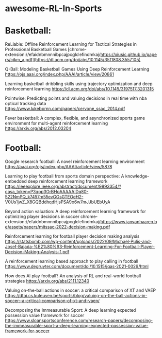 # awesome-RL-In-Sports 

# Basketball:

ReLiable: Offline Reinforcement Learning for Tactical Strategies in Professional Basketball Games
[chrome-extension://efaidnbmnnnibpcajpcglclefindmkaj/https://xiusic.github.io/papers/cikm_a.pdf](https://dl.acm.org/doi/abs/10.1145/3511808.3557105)

Q-Ball: Modeling Basketball Games Using Deep Reinforcement Learning
https://ojs.aaai.org/index.php/AAAI/article/view/20861

Learning basketball dribbling skills using trajectory optimization and deep reinforcement learning
https://dl.acm.org/doi/abs/10.1145/3197517.3201315

Pointwise: Predicting points and valuing decisions in real time with nba optical tracking data
https://www.lukebornn.com/papers/cervone_ssac_2014.pdf

Fever basketball: A complex, flexible, and asynchronized sports game environment for multi-agent reinforcement learning
https://arxiv.org/abs/2012.03204

# Football:

Google research football: A novel reinforcement learning environment
https://aaai.org/ojs/index.php/AAAI/article/view/5878

Learning to play football from sports domain perspective: A knowledge-embedded deep reinforcement learning framework
https://ieeexplore.ieee.org/abstract/document/9893354/?casa_token=P3qpp3OrBHoAAAAA:Dq80-522NmPQ_k7457m55evGGsGTEOeH2-V0Us1jwZ_X8GQBddhqdHjsPSA9o6w7mJJbUEbUyA

Beyond action valuation: A deep reinforcement learning framework for optimizing player decisions in soccer
chrome-extension://efaidnbmnnnibpcajpcglclefindmkaj/https://www.janvanhaaren.be/assets/papers/mitssac-2022-decision-making.pdf

Reinforcement learning for football player decision making analysis
https://statsbomb.com/wp-content/uploads/2022/09/Michael-Pulis-and-Josef-Bajada-%E2%80%93-Reinforcement-Learning-For-Football-Player-Decision-Making-Analysis-1.pdf

A reinforcement learning based approach to play calling in football
https://www.degruyter.com/document/doi/10.1515/jqas-2021-0029/html

How does AI play football? An analysis of RL and real-world football strategies
https://arxiv.org/abs/2111.12340

Valuing on-the-ball actions in soccer: a critical comparison of XT and VAEP
https://dtai.cs.kuleuven.be/sports/blog/valuing-on-the-ball-actions-in-soccer:-a-critical-comparison-of-xt-and-vaep/

Decomposing the Immeasurable Sport: A deep learning expected possession value framework for soccer
https://www.sloansportsconference.com/research-papers/decomposing-the-immeasurable-sport-a-deep-learning-expected-possession-value-framework-for-soccer
